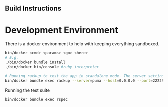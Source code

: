 Build Instructions
---

# Development Environment

There is a docker environment to help with keeping everything sandboxed.

```zsh
bin/docker <cmd> <params> <go> <here>
# E.g.
./bin/docker bundle install
./bin/docker bin/console #ruby interpreter

# Running rackup to test the app in standalone mode. The server settings are required so that you can curl it from outside the docker sandbox
bin/docker bundle exec rackup --server=puma --host=0.0.0.0 --port=22229
```


 Running the test suite

```zsh
bin/docker bundle exec rspec
```



